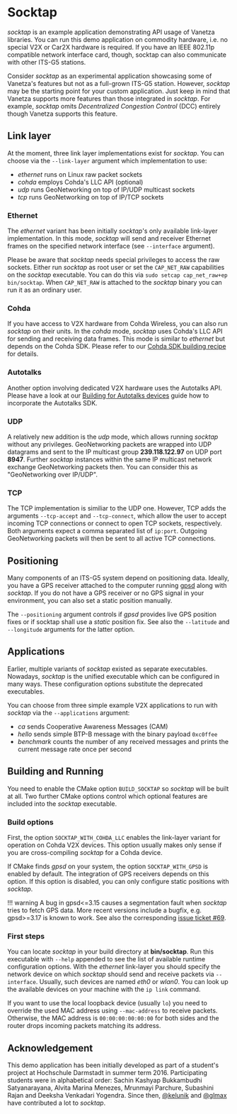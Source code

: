 # Socktap

*socktap* is an example application demonstrating API usage of Vanetza libraries.
You can run this demo application on commodity hardware, i.e. no special V2X or Car2X hardware is required.
If you have an IEEE 802.11p compatible network interface card, though, socktap can also communicate with other ITS-G5 stations.

Consider *socktap* as an experimental application showcasing some of Vanetza's features but not as a full-grown ITS-G5 station.
However, *socktap* may be the starting point for your custom application.
Just keep in mind that Vanetza supports more features than those integrated in *socktap*.
For example, *socktap* omits *Decentralized Congestion Control* (DCC) entirely though Vanetza supports this feature.


## Link layer

At the moment, three link layer implementations exist for *socktap*.
You can choose via the `--link-layer` argument which implementation to use:

- *ethernet* runs on Linux raw packet sockets
- *cohda* employs Cohda's LLC API (optional)
- *udp* runs GeoNetworking on top of IP/UDP multicast sockets
- *tcp* runs GeoNetworking on top of IP/TCP sockets


### Ethernet

The *ethernet* variant has been initially *socktap*'s only available link-layer implementation.
In this mode, *socktap* will send and receiver Ethernet frames on the specified network interface (see `--interface` argument).

Please be aware that *socktap* needs special privileges to access the raw sockets.
Either run *socktap* as root user or set the `CAP_NET_RAW` capabilities on the *socktap* executable.
You can do this via `sudo setcap cap_net_raw+ep bin/socktap`.
When `CAP_NET_RAW` is attached to the *socktap* binary you can run it as an ordinary user.


### Cohda

If you have access to V2X hardware from Cohda Wireless, you can also run *socktap* on their units.
In the *cohda* mode, *socktap* uses Cohda's LLC API for sending and receiving data frames.
This mode is similar to *ethernet* but depends on the Cohda SDK.
Please refer to our [Cohda SDK building recipe](../recipes/cohda-sdk-build.md) for details.


### Autotalks

Another option involving dedicated V2X hardware uses the Autotalks API.
Please have a look at our [Building for Autotalks devices](../recipes/autotalks-sdk-build.md) guide how to incorporate the Autotalks SDK.


### UDP

A relatively new addition is the *udp* mode, which allows running *socktap* without any privileges.
GeoNetworking packets are wrapped into UDP datagrams and sent to the IP multicast group **239.118.122.97** on UDP port **8947**.
Further *socktap* instances within the same IP multicast network exchange GeoNetworking packets then.
You can consider this as "GeoNetworking over IP/UDP".


### TCP

The TCP implementation is similiar to the UDP one.
However, TCP adds the arguments `--tcp-accept` and `--tcp-connect`, which allow the user to accept incoming TCP connections or connect to open TCP sockets, respectively.
Both arguments expect a comma separated list of `ip:port`.
Outgoing GeoNetworking packets will then be sent to all active TCP connections.


## Positioning

Many components of an ITS-G5 system depend on positioning data.
Ideally, you have a GPS receiver attached to the computer running [gpsd](http://catb.org/gpsd) along with *socktap*.
If you do not have a GPS receiver or no GPS signal in your environment, you can also set a static position manually.

The `--positioning` argument controls if *gpsd* provides live GPS position fixes or if socktap shall use a *static* position fix.
See also the `--latitude` and `--longitude` arguments for the latter option.


## Applications

Earlier, multiple variants of *socktap* existed as separate executables.
Nowadays, *socktap* is the unified executable which can be configured in many ways.
These configuration options substitute the deprecated executables.

You can choose from three simple example V2X applications to run with *socktap* via the `--applications` argument:

- *ca* sends Cooperative Awareness Messages (CAM)
- *hello* sends simple BTP-B message with the binary payload `0xc0ffee`
- *benchmark* counts the number of any received messages and prints the current message rate once per second


## Building and Running

You need to enable the CMake option `BUILD_SOCKTAP` so *socktap* will be built at all.
Two further CMake options control which optional features are included into the *socktap* executable.


### Build options

First, the option `SOCKTAP_WITH_COHDA_LLC` enables the link-layer variant for operation on Cohda V2X devices.
This option usually makes only sense if you are cross-compiling *socktap* for a Cohda device.

If CMake finds *gpsd* on your system, the option `SOCKTAP_WITH_GPSD` is enabled by default.
The integration of GPS receivers depends on this option.
If this option is disabled, you can only configure static positions with *socktap*.


!!! warning
    A bug in gpsd<=3.15 causes a segmentation fault when *socktap* tries to fetch GPS data.
    More recent versions include a bugfix, e.g. gpsd>=3.17 is known to work.
    See also the corresponding [issue ticket #69](https://github.com/riebl/vanetza/issues/69).


### First steps

You can locate *socktap* in your build directory at **bin/socktap**.
Run this executable with `--help` appended to see the list of available runtime configuration options.
With the *ethernet* link-layer you should specify the network device on which *socktap* should send and receive packets via `--interface`.
Usually, such devices are named *eth0* or *wlan0*. You can look up the available devices on your machine with the `ip link` command.

If you want to use the local loopback device (usually `lo`) you need to override the used MAC address using `--mac-address` to receive packets.
Otherwise, the MAC address is `00:00:00:00:00:00` for both sides and the router drops incoming packets matching its address.


## Acknowledgement

This demo application has been initially developed as part of a student's project at Hochschule Darmstadt in summer term 2016.
Participating students were in alphabetical order: Sachin Kashyap Bukkambudhi Satyanarayana, Alvita Marina Menezes, Mrunmayi Parchure, Subashini Rajan and Deeksha Venkadari Yogendra.
Since then, [@kelunik](https://github.com/kelunik) and [@glmax](https://github.com/glmax) have contributed a lot to *socktap*.
